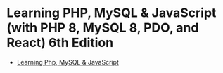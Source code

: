 # Learning PHP, MySQL & JavaScript (with PHP 8, MySQL 8, PDO, and React) 6th Edition

- [Learning Php, MySQL & JavaScript](https://www.amazon.com.br/Learning-MySQL-JavaScript-Step-Step/dp/1492093823/ref=sr_1_fkmr0_1?keywords=Learning+PHP%2C+MySQL+%26+JavaScript+%28with+PHP+8%2C+MySQL+8%2C+PDO%2C+and+React%29+6th+Edition&qid=1670694043&sr=8-1-fkmr0&ufe=app_do%3Aamzn1.fos.fcd6d665-32ba-4479-9f21-b774e276a678)
